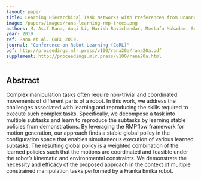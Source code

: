 ```yaml
---
layout: paper
title: Learning Hierarchical Task Networks with Preferences from Unannotated Demonstrations
image: /papers/images/rana-learning-rmp-trees.png
authors: M. Asif Rana, Anqi Li, Harish Ravichandar, Mustafa Mukadam, Sonia Chernova, Dieter Fox, Byron Boots, Nathan Ratliff
year: 2019
ref: Rana et al. CoRL 2019.
journal: "Conference on Robot Learning (CoRL)"
pdf: http://proceedings.mlr.press/v100/rana20a/rana20a.pdf
supplement: http://proceedings.mlr.press/v100/rana20a.html
---
```


## Abstract

Complex manipulation tasks often require non-trivial and coordinated movements of different parts of a robot. In this work, we address the challenges associated with learning and reproducing the skills required to execute such complex tasks. Specifically, we decompose a task into multiple subtasks and learn to reproduce the subtasks by learning stable policies from demonstrations. By leveraging the RMPflow framework for motion generation, our approach finds a stable global policy in the configuration space that enables simultaneous execution of various learned subtasks. The resulting global policy is a weighted combination of the learned policies such that the motions are coordinated and feasible under the robot’s kinematic and environmental constraints. We demonstrate the necessity and efficacy of the proposed approach in the context of multiple constrained manipulation tasks performed by a Franka Emika robot.
